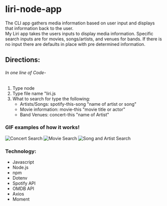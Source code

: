 # liri-node-app
The CLI app gathers media information based on user input and displays that information back to the user.
<br>
My Liri app takes the users inputs to display media information. Specific search inputs are for movies, songs/artists, and venues for bands. If there is no input there are defaults in place with pre determined information.

## Directions:
###### In one line of Code-
 1. Type node
 2. Type file name "liri.js
 3. What to search for type the following: 
    * Artists/Songs: spotify-this-song "name of artist or song"
    * Movie information: movie-this "movie title or actor"
    * Band Venues: concert-this "name of Artist"
### GIF examples of how it works!
![Concert Search](/images/concert-this.gif)
![Movie Search](/images/movie-this.gif)
![Song and Artist Search](/images/spotify-this-song.gif)

### Technology:
* Javascript
* Node.js
* npm
* Dotenv
* Spotify API
* OMDB API
* Axios
* Moment

